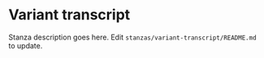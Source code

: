 # Variant transcript

Stanza description goes here. Edit `stanzas/variant-transcript/README.md` to update.
